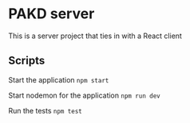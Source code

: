 # PAKD server

This is a server project that ties in with a React client

## Scripts

Start the application `npm start`

Start nodemon for the application `npm run dev`

Run the tests `npm test`